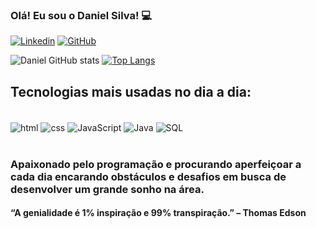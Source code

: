 ### Olá! Eu sou o Daniel Silva! 💻

[![Linkedin](https://img.shields.io/badge/LinkedIn-0077B5?style=for-the-badge&logo=linkedin&logoColor=white)](https://www.linkedin.com/in/daniel-silva-25b9ab25b/)
[![GitHub](https://img.shields.io/badge/GitHub-100000?style=for-the-badge&logo=github&logoColor=white)](https://github.com/danielprogram08)


![Daniel GitHub stats](https://github-readme-stats.vercel.app/api?username=danielprogram08&show_icons=true&theme=tokyonight)
[![Top Langs](https://github-readme-stats.vercel.app/api/top-langs/?username=danielprogram08)](https://github.com/danielprogram08/github-readme-stats)

## Tecnologias mais usadas no dia a dia:

<div style="display: inline_block"><br/>
    <img align="center" alt="html" src=https://img.shields.io/badge/HTML-239120?style=for-the-badge&logo=html5&logoColor=white/> <img align="center" alt="css" src=https://img.shields.io/badge/CSS-239120?&style=for-the-badge&logo=css3&logoColor=white/> <img align="center" alt="JavaScript" src=https://img.shields.io/badge/JavaScript-323330?style=for-the-badge&logo=javascript&logoColor=F7DF1E/>
    <img align="center" alt="Java" src="https://img.shields.io/badge/Java-ED8B00?style=for-the-badge&logo=openjdk&logoColor=white"/> <img align="center" alt="SQL" src=https://img.shields.io/badge/Microsoft_SQL_Server-CC2927?style=for-the-badge&logo=microsoft-sql-server&logoColor=white/>
</div><br/> 

### Apaixonado pelo programação e procurando aperfeiçoar a cada dia encarando obstáculos e desafios em busca de desenvolver um grande sonho na área. 
#### “A genialidade é 1% inspiração e 99% transpiração.” – Thomas Edson
 
